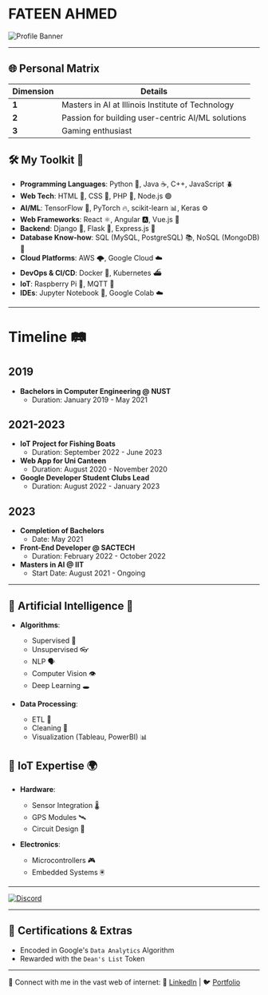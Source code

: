 # FATEEN AHMED

![Profile Banner](https://drive.google.com/uc?export=view&id=12y2vP52ncVQwknYJNvHjfK4VAQG7CxRK)

---

## 🌐 Personal Matrix

| Dimension        | Details           |
|------------------|------------------|
| **1** | Masters in AI at Illinois Institute of Technology |
| **2** | Passion for building user-centric AI/ML solutions  |
| **3** | Gaming enthusiast |


## 🛠️ My Toolkit 🎒
* **Programming Languages**: Python 🐍, Java ☕, C++, JavaScript 🪲
* **Web Tech**: HTML 📄, CSS 🎨, PHP 🐘, Node.js 🟢
* **AI/ML**: TensorFlow 🧠, PyTorch 🔥, scikit-learn 📊, Keras ⚙️
* **Web Frameworks**: React ⚛️, Angular 🅰️, Vue.js 🌱
* **Backend**: Django 🦄, Flask 🍶, Express.js 🚆
* **Database Know-how**: SQL (MySQL, PostgreSQL) 📚, NoSQL (MongoDB) 🍃
* **Cloud Platforms**: AWS 🌩️, Google Cloud ☁️
* **DevOps & CI/CD**: Docker 🐳, Kubernetes ⛴
* **IoT**: Raspberry Pi 🥧, MQTT 📡
* **IDEs**: Jupyter Notebook 📓, Google Colab ☁️
  
---
# Timeline 🛤️

## 2019
- **Bachelors in Computer Engineering @ NUST**
  - Duration: January 2019 - May 2021

## 2021-2023
- **IoT Project for Fishing Boats**
  - Duration: September 2022 - June 2023
- **Web App for Uni Canteen**
  - Duration: August 2020 - November 2020
- **Google Developer Student Clubs Lead**
  - Duration: August 2022 - January 2023

## 2023
- **Completion of Bachelors**
  - Date: May 2021
- **Front-End Developer @ SACTECH**
  - Duration: February 2022 - October 2022
- **Masters in AI @ IIT**
  - Start Date: August 2021 - Ongoing

---
## 🤖 Artificial Intelligence 🧠

- **Algorithms**: 
  - Supervised 🍎
  - Unsupervised 👓
  - NLP 🗣
  - Computer Vision 👁
  - Deep Learning 🕳
  
- **Data Processing**: 
  - ETL 🔄
  - Cleaning 🧽
  - Visualization (Tableau, PowerBI) 📊

## 🔌 IoT Expertise 🌍

- **Hardware**: 
  - Sensor Integration 🌡️
  - GPS Modules 🛰️
  - Circuit Design 🔌
  
- **Electronics**: 
  - Microcontrollers 🎮
  - Embedded Systems 🖲


---


[![Discord](https://discord.com/assets/e4923594e694a21542a489471ecffa50.svg)](https://discord.com/users/660206884396990495)


---

## 📜 Certifications & Extras

- Encoded in Google's `Data Analytics` Algorithm
- Rewarded with the `Dean's List` Token

---

🔗 Connect with me in the vast web of internet:
💼 [LinkedIn](https://www.linkedin.com/in/fateen-ahmed-a5b1171b6/) | 🐦 [Portfolio](https://fateenahmed.framer.website
)
